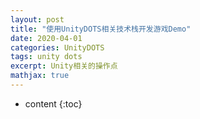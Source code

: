 ```yaml
---
layout: post
title: "使用UnityDOTS相关技术栈开发游戏Demo"
date: 2020-04-01
categories: UnityDOTS
tags: unity dots
excerpt: Unity相关的操作点
mathjax: true
---
```


* content
{:toc}
<!--stackedit_data:
eyJoaXN0b3J5IjpbMjYyNTQ2MDQ2XX0=
-->